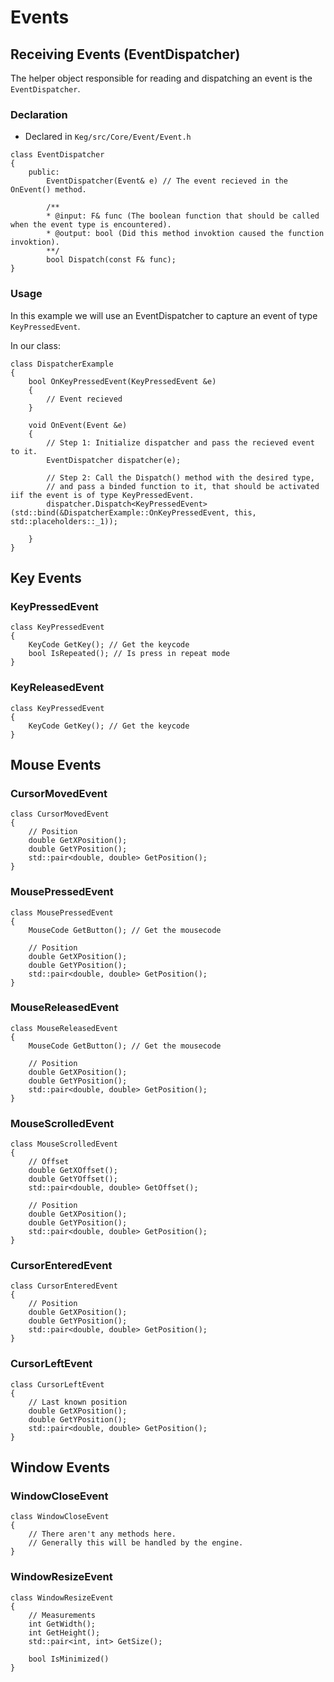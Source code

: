 # Events

## Receiving Events (EventDispatcher)

The helper object responsible for reading and dispatching an event is the `EventDispatcher`.

### Declaration

* Declared in `Keg/src/Core/Event/Event.h`

```clike
class EventDispatcher
{
	public:
		EventDispatcher(Event& e) // The event recieved in the OnEvent() method.

        /**
        * @input: F& func (The boolean function that should be called when the event type is encountered).
        * @output: bool (Did this method invoktion caused the function invoktion).
        **/
		bool Dispatch(const F& func);
}
```

### Usage

In this example we will use an EventDispatcher to capture an event of type `KeyPressedEvent`.

In our class:
```clike
class DispatcherExample
{
    bool OnKeyPressedEvent(KeyPressedEvent &e)
    {
        // Event recieved
    }

    void OnEvent(Event &e)
    {
        // Step 1: Initialize dispatcher and pass the recieved event to it.
        EventDispatcher dispatcher(e);

        // Step 2: Call the Dispatch() method with the desired type,
        // and pass a binded function to it, that should be activated iif the event is of type KeyPressedEvent.
        dispatcher.Dispatch<KeyPressedEvent>(std::bind(&DispatcherExample::OnKeyPressedEvent, this, std::placeholders::_1)); 

    }
}
```

## Key Events

### KeyPressedEvent

```clike
class KeyPressedEvent
{
    KeyCode GetKey(); // Get the keycode
    bool IsRepeated(); // Is press in repeat mode
}
```

### KeyReleasedEvent

```clike
class KeyPressedEvent
{
    KeyCode GetKey(); // Get the keycode
}
```

## Mouse Events

### CursorMovedEvent

```clike
class CursorMovedEvent
{
    // Position
    double GetXPosition();
    double GetYPosition();
    std::pair<double, double> GetPosition();
}
```

### MousePressedEvent

```clike
class MousePressedEvent
{
    MouseCode GetButton(); // Get the mousecode

    // Position
    double GetXPosition();
    double GetYPosition();
    std::pair<double, double> GetPosition();
}
```

### MouseReleasedEvent

```clike
class MouseReleasedEvent
{
    MouseCode GetButton(); // Get the mousecode

    // Position
    double GetXPosition();
    double GetYPosition();
    std::pair<double, double> GetPosition();
}
```

### MouseScrolledEvent

```clike
class MouseScrolledEvent
{
    // Offset
    double GetXOffset();
    double GetYOffset();
    std::pair<double, double> GetOffset();

    // Position
    double GetXPosition();
    double GetYPosition();
    std::pair<double, double> GetPosition();
}
```

### CursorEnteredEvent

```clike
class CursorEnteredEvent
{
    // Position
    double GetXPosition();
    double GetYPosition();
    std::pair<double, double> GetPosition();
}
```

### CursorLeftEvent

```clike
class CursorLeftEvent
{
    // Last known position
    double GetXPosition();
    double GetYPosition();
    std::pair<double, double> GetPosition();
}
```

## Window Events

### WindowCloseEvent

```clike
class WindowCloseEvent
{
    // There aren't any methods here.
    // Generally this will be handled by the engine.
}
```

### WindowResizeEvent

```clike
class WindowResizeEvent
{
    // Measurements
    int GetWidth();
    int GetHeight();
    std::pair<int, int> GetSize();

    bool IsMinimized() 
}
```
